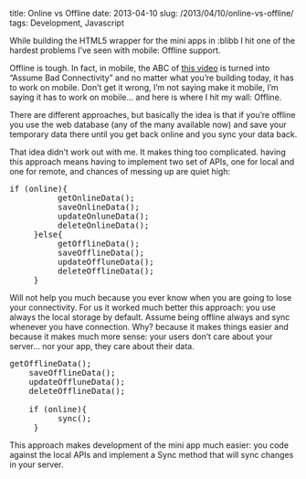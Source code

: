 title: Online vs Offline
date: 2013-04-10
slug: /2013/04/10/online-vs-offline/
tags: Development, Javascript

While building the HTML5 wrapper for the mini apps in :blibb I hit one of the hardest problems I&#8217;ve seen with mobile: Offline support.

Offline is tough. In fact, in mobile, the ABC of [this video][1] is turned into &#8220;Assume Bad Connectivity&#8221; and no matter what you&#8217;re building today, it has to work on mobile. Don&#8217;t get it wrong, I&#8217;m not saying make it mobile, I&#8217;m saying it has to work on mobile&#8230; and here is where I hit my wall: Offline.

There are different approaches, but basically the idea is that if you&#8217;re offline you use the web database (any of the many available now) and save your temporary data there until you get back online and you sync your data back.

That idea didn&#8217;t work out with me. It makes thing too complicated. having this approach means having to implement two set of APIs, one for local and one for remote, and chances of messing up are quiet high:

<pre lang="javascript">if (online){
          getOnlineData();
          saveOnlineData();
          updateOnluneData();
          deleteOnlineData();
     }else{
          getOfflineData();
          saveOfflineData();
          updateOffluneData();
          deleteOfflineData();          
     }</pre>

Will not help you much because you ever know when you are going to lose your connectivity. For us it worked much better this approach: you use always the local storage by default. Assume being offline always and sync whenever you have connection. Why? because it makes things easier and because it makes much more sense: your users don&#8217;t care about your server&#8230; nor your app, they care about their data.

<pre lang="javascript">getOfflineData();
    saveOfflineData();
    updateOffluneData();
    deleteOfflineData(); 

    if (online){
          sync();
     }</pre>

This approach makes development of the mini app much easier: you code against the local APIs and implement a Sync method that will sync changes in your server.

 [1]: http://www.youtube.com/watch?v=y-AXTx4PcKI
